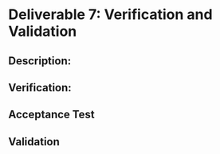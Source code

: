 # Deliverable 7: Verification and Validation

## Description:

## Verification: 
     
## Acceptance Test

## Validation
